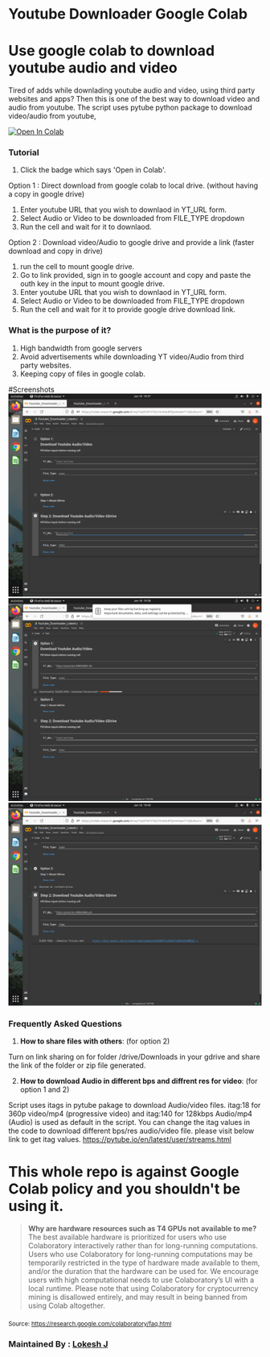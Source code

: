 # Youtube Downloader Google Colab

# Use google colab to download youtube audio and video
Tired of adds while downlading youtube audio and video, using third party websites and apps?
Then this is one of the best way to download video and audio from youtube. 
The script uses pytube python package to download video/audio from youtube, 

<a href="https://colab.research.google.com/drive/1la5FIXF37lQ-hVxMa3PQn4mIaA71VjSL?usp=sharing"
   target="_parent"><img src="https://colab.research.google.com/assets/colab-badge.svg" alt="Open In Colab"/></a>

### Tutorial
1. Click the badge which says 'Open in Colab'.

Option 1 : Direct download from google colab to local drive. (without having a copy in google drive)
1. Enter youtube URL that you wish to downlaod in YT_URL form.
2. Select Audio or Video to be downloaded from FILE_TYPE dropdown
3. Run the cell and wait for it to downlaod.

Option 2 : Download video/Audio to google drive and provide a link (faster download and copy in drive)
1. run the cell to mount google drive.
2. Go to link provided, sign in to google account and copy and paste the outh key in the input to mount google drive. 
3. Enter youtube URL that you wish to downlaod in YT_URL form.
4. Select Audio or Video to be downloaded from FILE_TYPE dropdown
5. Run the cell and wait for it to provide google drive download link.


### What is the purpose of it?
1. High bandwidth from google servers
2. Avoid advertisements while downloading YT video/Audio from third party websites.
3. Keeping copy of files in google colab.

#Screenshots
![Colab Page](https://github.com/LokeshJ-Repo/Youtube_Downloader_Google_Colab/blob/main/Images/1.Screenshot.png)
![Direct_Download](https://github.com/LokeshJ-Repo/Youtube_Downloader_Google_Colab/blob/main/Images/2.Screenshot.png)
![Google_Drive_Download](https://github.com/LokeshJ-Repo/Youtube_Downloader_Google_Colab/blob/main/Images/3.Screenshot.png)

### Frequently Asked Questions

1. **How to share files with others**: (for option 2)

Turn on link sharing on for folder /drive/Downloads in your gdrive and share the link of the folder or zip file generated.

2. **How to download Audio in different bps and diffrent res for video**: (for option 1 and 2)

Script uses itags in pytube pakage to download Audio/video files. itag:18 for 360p video/mp4 (progressive video) and itag:140 for 128kbps
Audio/mp4 (Audio) is used as default in the script. You can change the itag values in the code to download different bps/res audio/video file.
please visit below link to get itag values.
https://pytube.io/en/latest/user/streams.html




# This whole repo is against Google Colab policy and you shouldn't be using it.
> **Why are hardware resources such as T4 GPUs not available to me?**
The best available hardware is prioritized for users who use Colaboratory interactively rather than for long-running computations. Users who use Colaboratory for long-running computations may be temporarily restricted in the type of hardware made available to them, and/or the duration that the hardware can be used for. We encourage users with high computational needs to use Colaboratory’s UI with a local runtime.
Please note that using Colaboratory for cryptocurrency mining is disallowed entirely, and may result in being banned from using Colab altogether.

<sub>Source: https://research.google.com/colaboratory/faq.html</sub>

### Maintained By : [Lokesh J](https://www.linkedin.com/in/lokesh-j-13b844140/)
